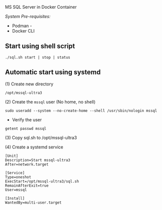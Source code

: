 MS SQL Server in Docker Container

_System Pre-requisites:_

- Podman - 
- Docker CLI


## Start using shell script

```shell
./sql.sh start | stop | status
```

## Automatic start using systemd

(1) Create new directory

```
/opt/mssql-ultra3
```

(2) Create the `mssql` user (No home, no shell)

```
sudo useradd --system --no-create-home --shell /usr/sbin/nologin mssql
```
- Verify the user

```
getent passwd mssql
```

(3) Copy sql.sh to /opt/mssql-ultra3

(4) Create a systemd service

```
[Unit]
Description=Start mssql-ultra3
After=network.target

[Service]
Type=oneshot
ExecStart=/opt/mssql-ultra3/sql.sh
RemainAfterExit=true
User=mssql

[Install]
WantedBy=multi-user.target
```



